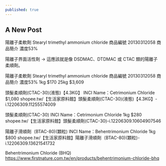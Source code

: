 ```yaml
---
published: true
---
```

## A New Post

陽離子柔軟劑
Stearyl trimethyl ammonium chloride
商品編號  20130312058
商品簡介  濃度53%

陽離子界面活性劑 → 這應該就是像 DSDMAC、DTDMAC 或 CTAC 類的陽離子柔順劑。


陽離子柔軟劑
Stearyl trimethyl ammonium chloride
商品編號  20130312058
商品簡介  濃度53%
1kg $170
25kg $3,609

頭髮柔順劑(CTAC-30)(液態)【4.3KG】
INCI Name：Cetrimonium Chloride
$1,080
  shopee.tw/【生活家原料館】頭髮柔順劑(CTAC-30)(液態)【4.3KG】-i.12206309.11255574009
  
頭髮柔順劑(CTAC-30)
INCI Name：Cetrimonium Chloride
1kg $280
  shopee.tw/【生活家原料館】頭髮柔順劑(CTAC-30)-i.12206309.10604907546
  
陽離子滑順劑（BTAC-80)(顆粒)
INCI Name：Behentrimonium Chloride
1kg $800
  shopee.tw/【生活家原料館】陽離子滑順劑（BTAC-80)(顆粒)-i.12206309.13621541732
  
Behentrimonium Chloride (BHQ)
  https://www.firstnature.com.tw/en/products/behentrimonium-chloride-bhq
